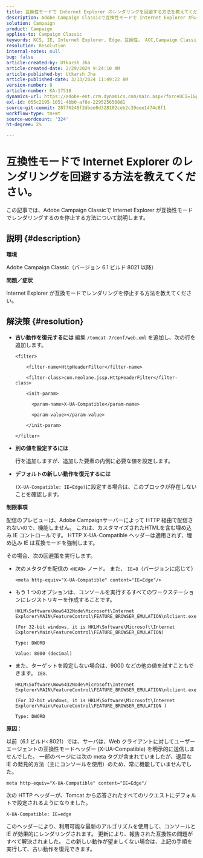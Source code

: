 ```yaml
---
title: 互換性モードで Internet Explorer のレンダリングを回避する方法を教えてください。
description: Adobe Campaign Classicで互換性モードで Internet Explorer がレンダリングを停止する方法を説明します。
solution: Campaign
product: Campaign
applies-to: Campaign Classic
keywords: KCS, IE, Internet Explorer, Edge，互換性， ACC,Campaign Classic
resolution: Resolution
internal-notes: null
bug: false
article-created-by: Utkarsh Jha
article-created-date: 2/29/2024 9:24:10 AM
article-published-by: Utkarsh Jha
article-published-date: 3/13/2024 11:49:22 AM
version-number: 8
article-number: KA-17518
dynamics-url: https://adobe-ent.crm.dynamics.com/main.aspx?forceUCI=1&pagetype=entityrecord&etn=knowledgearticle&id=3f94054a-e4d6-ee11-9079-6045bd0067ea
exl-id: 055c2195-1051-4bb0-af8e-2295256508d1
source-git-commit: 20776248f2dbee0d328102ceb2c39eee1474c8f1
workflow-type: tm+mt
source-wordcount: '324'
ht-degree: 2%

---
```


# 互換性モードで Internet Explorer のレンダリングを回避する方法を教えてください。


この記事では、Adobe Campaign Classicで Internet Explorer が互換性モードでレンダリングするのを停止する方法について説明します。

## 説明 {#description}


<b>環境</b>

Adobe Campaign Classic（バージョン 6.1 ビルド 8021 以降）

<b>問題／症状</b>

Internet Explorer が互換モードでレンダリングを停止する方法を教えてください。


## 解決策 {#resolution}


- <b>古い動作を復元するには</b>
編集 `/tomcat-7/conf/web.xml` を追加し、次の行を追加します。


  ```
  <filter>
  
      <filter-name>HttpHeaderFilter</filter-name>
  
      <filter-class>com.neolane.jssp.HttpHeaderFilter</filter-
  class>
  
      <init-param>
  
        <param-name>X-UA-Compatible</param-name>
  
        <param-value></param-value>
  
      </init-param>
  
  </filter>
  ```




- <b>別の値を設定するには</b>

  行を追加しますが、追加した要素の内側に必要な値を設定します。
- <b>デフォルトの新しい動作を復元するには</b>

  `(X-UA-Compatible: IE=Edge)`に設定する場合は、このブロックが存在しないことを確認します。


<b>制限事項</b>

配信のプレビューは、Adobe Campaignサーバーによって HTTP 経由で配信されないので、機能しません。 これは、カスタマイズされたHTMLを含む埋め込み IE コントロールです。 HTTP X-UA-Compatible ヘッダーは適用されず、埋め込み IE は互換モードを強制します。

その場合、次の回避策を実行します。

- 次のメタタグを配信の `<HEAD>` ノード。 また、 `IE=8`（バージョンに応じて）


  ```
  <meta http-equiv="X-UA-Compatible" content="IE=Edge"/>
  ```




- もう 1 つのオプションは、コンソールを実行するすべてのワークステーションにレジストリキーを作成することです。


  ```
  HKLM\Software\Wow6432Node\Microsoft\Internet Explorer\MAIN\FeatureControl\FEATURE_BROWSER_EMULATION\nlclient.exe
  
  (For 32-bit windows, it is HKLM\Software\Microsoft\Internet Explorer\Main\FeatureControl\FEATURE_BROWSER_EMULATION)
  
  Type: DWORD
  
  Value: 8000 (decimal)
  ```




- また、ターゲットを設定しない場合は、9000 などの他の値を試すこともできます。 `IE8`.

  ```
  HKLM\Software\Wow6432Node\Microsoft\Internet Explorer\MAIN\FeatureControl\FEATURE_BROWSER_EMULATION\nlclient.exe
  
  (For 32-bit windows, it is HKLM\Software\Microsoft\Internet Explorer\Main\FeatureControl\FEATURE_BROWSER_EMULATION )
  
  Type: DWORD
  ```


<b>原因</b>：

以前（6.1 ビルド‹ 8021）では、サーバは、Web クライアントに対してユーザーエージェントの互換性モードヘッダー (X-UA-Compatible) を明示的に送信しませんでした。 一部のページには次の meta タグが含まれていましたが、退屈な IE の発見的方法（主にコンソールを使用）のため、常に機能していませんでした。


```
meta http-equiv="X-UA-Compatible" content="IE=Edge"/
```


次の HTTP ヘッダーが、Tomcat から応答されたすべてのリクエストにデフォルトで設定されるようになりました。


```
X-UA-Compatible: IE=edge
```


このヘッダーにより、利用可能な最新のアルゴリズムを使用して、コンソールと IE が効果的にレンダリングされます。 更新により、報告された互換性の問題がすべて解決されました。 この新しい動作が望ましくない場合は、上記の手順を実行して、古い動作を復元できます。
